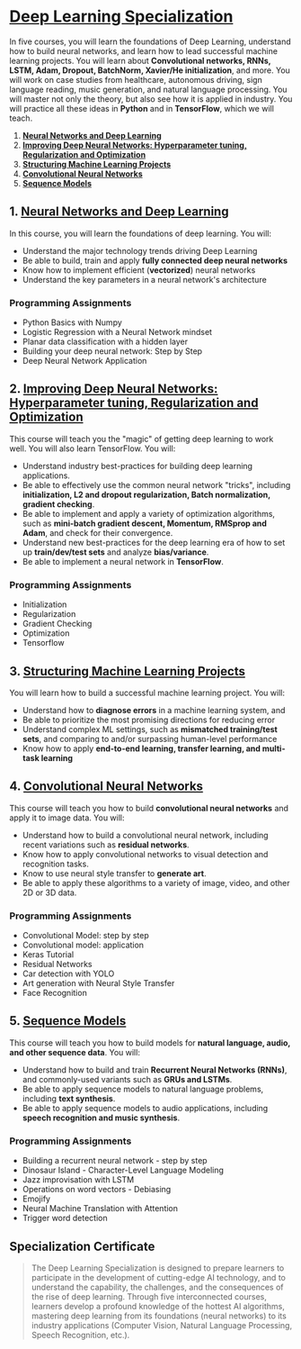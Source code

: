 # [Deep Learning Specialization](https://www.coursera.org/specializations/deep-learning)
In five courses, you will learn the foundations of Deep Learning, understand how to build neural networks, and learn how to lead successful machine learning projects. You will learn about **Convolutional networks, RNNs, LSTM, Adam, Dropout, BatchNorm, Xavier/He initialization**, and more. You will work on case studies from healthcare, autonomous driving, sign language reading, music generation, and natural language processing. You will master not only the theory, but also see how it is applied in industry. You will practice all these ideas in **Python** and in **TensorFlow**, which we will teach.
1. [**Neural Networks and Deep Learning**](https://www.coursera.org/learn/neural-networks-deep-learning/home/welcome)  
1. [**Improving Deep Neural Networks: Hyperparameter tuning, Regularization and Optimization**](https://www.coursera.org/learn/deep-neural-network/home/welcome) 
1. [**Structuring Machine Learning Projects**](https://www.coursera.org/learn/machine-learning-projects/home/welcome)
1. [**Convolutional Neural Networks**](https://www.coursera.org/learn/convolutional-neural-networks/home/welcome)
1. [**Sequence Models**](https://www.coursera.org/learn/nlp-sequence-models/home/welcome)
 
## 1. [**Neural Networks and Deep Learning**](https://www.coursera.org/learn/neural-networks-deep-learning/home/welcome)

In this course, you will learn the foundations of deep learning. You will:
* Understand the major technology trends driving Deep Learning
* Be able to build, train and apply **fully connected deep neural networks**
* Know how to implement efficient (**vectorized**) neural networks 
* Understand the key parameters in a neural network's architecture 
    
### Programming Assignments
* Python Basics with Numpy
* Logistic Regression with a Neural Network mindset
* Planar data classification with a hidden layer
* Building your deep neural network: Step by Step
* Deep Neural Network Application
    
## 2. [**Improving Deep Neural Networks: Hyperparameter tuning, Regularization and Optimization**](https://www.coursera.org/learn/deep-neural-network/home/welcome) 

This course will teach you the "magic" of getting deep learning to work well. You will also learn TensorFlow. You will: 
* Understand industry best-practices for building deep learning applications. 
* Be able to effectively use the common neural network "tricks", including **initialization, L2 and dropout regularization, Batch normalization, gradient checking**. 
* Be able to implement and apply a variety of optimization algorithms, such as **mini-batch gradient descent, Momentum, RMSprop and Adam**, and check for their convergence. 
* Understand new best-practices for the deep learning era of how to set up **train/dev/test sets** and analyze **bias/variance**.
* Be able to implement a neural network in **TensorFlow**. 
 
### Programming Assignments
* Initialization
* Regularization
* Gradient Checking
* Optimization
* Tensorflow
          
## 3. [**Structuring Machine Learning Projects**](https://www.coursera.org/learn/machine-learning-projects/home/welcome)

You will learn how to build a successful machine learning project. You will: 
* Understand how to **diagnose errors** in a machine learning system, and 
* Be able to prioritize the most promising directions for reducing error
* Understand complex ML settings, such as **mismatched training/test sets**, and comparing to and/or surpassing human-level performance
* Know how to apply **end-to-end learning, transfer learning, and multi-task learning**
        
## 4. [**Convolutional Neural Networks**](https://www.coursera.org/learn/convolutional-neural-networks/home/welcome)

This course will teach you how to build **convolutional neural networks** and apply it to image data. You will:
* Understand how to build a convolutional neural network, including recent variations such as **residual networks**.
* Know how to apply convolutional networks to visual detection and recognition tasks.
* Know to use neural style transfer to **generate art**.
* Be able to apply these algorithms to a variety of image, video, and other 2D or 3D data.
    
### Programming Assignments
* Convolutional Model: step by step
* Convolutional model: application
* Keras Tutorial
* Residual Networks
* Car detection with YOLO
* Art generation with Neural Style Transfer
* Face Recognition
      
## 5. [**Sequence Models**](https://www.coursera.org/learn/nlp-sequence-models/home/welcome)

This course will teach you how to build models for **natural language, audio, and other sequence data**. You will:
* Understand how to build and train **Recurrent Neural Networks (RNNs)**, and commonly-used variants such as **GRUs and LSTMs**.
* Be able to apply sequence models to natural language problems, including **text synthesis**. 
* Be able to apply sequence models to audio applications, including **speech recognition and music synthesis**.
    
### Programming Assignments
* Building a recurrent neural network - step by step
* Dinosaur Island - Character-Level Language Modeling
* Jazz improvisation with LSTM
* Operations on word vectors - Debiasing
* Emojify
* Neural Machine Translation with Attention
* Trigger word detection

## Specialization Certificate
> The Deep Learning Specialization is designed to prepare learners to participate in the development of cutting-edge AI technology, and to understand the capability, the challenges, and the consequences of the rise of deep learning. Through five interconnected courses, learners develop a profound knowledge of the hottest AI algorithms, mastering deep learning from its foundations (neural networks) to its industry applications (Computer Vision, Natural Language Processing, Speech Recognition, etc.).
